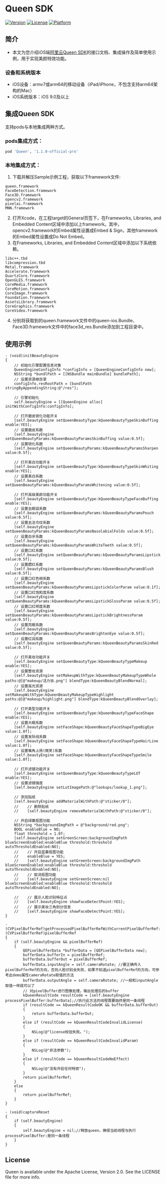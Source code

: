 # Queen SDK

[![Version](https://img.shields.io/cocoapods/v/Queen.svg?style=flat)](https://cocoapods.org/pods/Queen)
[![License](https://img.shields.io/cocoapods/l/Queen.svg?style=flat)](https://cocoapods.org/pods/Queen)
[![Platform](https://img.shields.io/cocoapods/p/Queen.svg?style=flat)](https://cocoapods.org/pods/Queen)

## 简介
- 本文为您介绍iOS端[阿里云Queen SDK](https://help.aliyun.com/document_detail/211047.html?spm=a2c4g.11186623.6.735.6a1b192eB31nYi)的接口文档、集成操作及简单使用示例，用于实现美颜特效功能。

### 设备和系统版本

- iOS设备：armv7或arm64的移动设备（iPad/iPhone，不包含支持arm64架构的Mac）
- iOS系统版本：iOS 9.0及以上

## 集成Queen SDK

支持pods与本地集成两种方式。

### pods集成方式：
```ruby
pod 'Queen', '1.1.0-official-pro'
```
### 本地集成方式：

1. 下载并解压Sample示例工程，获取以下framework文件:
```
queen.framework
FaceDetection.framework
Face3D.framework
opencv2.framework
pixelai.framework
MNN.framework
```
2. 打开Xcode，在工程target的General页签下，在Frameworks, Libraries, and Embedded Content区域中添加以上framework。其中，opencv2.framework的Embed属性设置成Embed & Sign，其他framework的Embed属性设置成Do Not Embed。
3. 在Frameworks, Libraries, and Embedded Content区域中添加以下系统依赖。
```
libc++.tbd
libcompression.tbd
Metal.framework
Accelerate.framework
QuartzCore.framework
OpenGLES.framework
CoreMedia.framework
CoreMotion.framework
CoreImage.framework
Foundation.framework
AssetsLibrary.framework
CoreGraphics.framework
CoreVideo.framework
```
4. 分别将获取到的queen.framework文件中的queen-ios.Bundle、Face3D.framework文件中的face3d_res.Bundle添加到工程目录中。

## 使用示例

```objc
- (void)initBeautyEngine
{
    // 初始化引擎配置信息对象
    QueenEngineConfigInfo *configInfo = [QueenEngineConfigInfo new];
    NSString *bundlPath = [[NSBundle mainBundle] bundlePath];
    // 设置资源根目录
    configInfo.resRootPath = [bundlPath stringByAppendingString:@"/res"];

    // 引擎初始化
    self.beautyEngine = [[QueenEngine alloc] initWithConfigInfo:configInfo];

    // 打开磨皮锐化功能开关
    [self.beautyEngine setQueenBeautyType:kQueenBeautyTypeSkinBuffing enable:YES];
    // 设置磨皮系数
    [self.beautyEngine setQueenBeautyParams:kQueenBeautyParamsSkinBuffing value:0.5f];
    // 设置锐化系数
    [self.beautyEngine setQueenBeautyParams:kQueenBeautyParamsSharpen value:0.5f];

    // 打开美白功能开关
    [self.beautyEngine setQueenBeautyType:kQueenBeautyTypeSkinWhiting enable:YES];
    // 设置美白系数
    [self.beautyEngine setQueenBeautyParams:kQueenBeautyParamsWhitening value:0.5f];

    // 打开高级美颜功能开关
    [self.beautyEngine setQueenBeautyType:kQueenBeautyTypeFaceBuffing enable:YES];
    // 设置去眼袋系数
    [self.beautyEngine setQueenBeautyParams:kQueenBeautyParamsPouch value:0.5f];
    // 设置去法令纹系数
    [self.beautyEngine setQueenBeautyParams:kQueenBeautyParamsNasolabialFolds value:0.5f];
    // 设置白牙系数
    [self.beautyEngine setQueenBeautyParams:kQueenBeautyParamsWhiteTeeth value:0.5f];
    // 设置口红系数
    [self.beautyEngine setQueenBeautyParams:kQueenBeautyParamsLipstick value:0.5f];
    // 设置腮红系数
    [self.beautyEngine setQueenBeautyParams:kQueenBeautyParamsBlush value:0.5f];
    // 设置口红色相系数
    [self.beautyEngine setQueenBeautyParams:kQueenBeautyParamsLipstickColorParam value:0.1f];
    // 设置口红饱和度系数
    [self.beautyEngine setQueenBeautyParams:kQueenBeautyParamsLipstickGlossParam value:0.5f];
    // 设置口红明度系数
    [self.beautyEngine setQueenBeautyParams:kQueenBeautyParamsLipstickBrightnessParam value:0.5f];
    // 设置亮眼系数
    [self.beautyEngine setQueenBeautyParams:kQueenBeautyParamsBrightenEye value:0.5f];
    // 设置红润系数
    [self.beautyEngine setQueenBeautyParams:kQueenBeautyParamsSkinRed value:0.5f];

    // 打开美妆功能开关
    [self.beautyEngine setQueenBeautyType:kQueenBeautyTypeMakeup enable:YES];
    // 设置整妆资源
    [self.beautyEngine setMakeupWithType:kQueenBeautyMakeupTypeWhole paths:@[@"makeup/活力妆.png"] blendType:kQueenBeautyBlendNormal];
    // 设置高光资源
    [self.beautyEngine setMakeupWithType:kQueenBeautyMakeupTypeHighlight paths:@[@"makeup/highlight.png"] blendType:kQueenBeautyBlendOverlay];

    // 打开美型功能开关
    [self.beautyEngine setQueenBeautyType:kQueenBeautyTypeFaceShape enable:YES];
    // 设置大眼系数
    [self.beautyEngine setFaceShape:kQueenBeautyFaceShapeTypeBigEye value:1.0f];
    // 设置发际线系数
    [self.beautyEngine setFaceShape:kQueenBeautyFaceShapeTypeHairLine value:1.0f];
    // 设置嘴角上扬(微笑)系数
    [self.beautyEngine setFaceShape:kQueenBeautyFaceShapeTypeSmile value:1.0f];

    // 打开滤镜功能开关
    [self.beautyEngine setQueenBeautyType:kQueenBeautyTypeLUT enable:YES];
    // 设置滤镜强度
    [self.beautyEngine setLutImagePath:@"lookups/lookup_1.png"];

    // 添加贴纸
    [self.beautyEngine addMaterialWithPath:@"sticker/0"];
    //    // 删除贴纸
    //    [self.beautyEngine removeMaterialWithPath:@"sticker/0"];

    // 开启绿幕抠图功能
    NSString *backgroundImgPath = @"background/red.png";
    BOOL enableBlue = NO;
    float threshold = 1.0f;
    [self.beautyEngine setGreenScreen:backgroundImgPath blueScreenEnabled:enableBlue threshold:threshold autoThresholdEnabled:NO];
    //    // 开启蓝幕抠图功能
    //    enableBlue = YES;
    //    [self.beautyEngine setGreenScreen:backgroundImgPath blueScreenEnabled:enableBlue threshold:threshold autoThresholdEnabled:NO];
    //    // 取消抠图功能
    //    [self.beautyEngine setGreenScreen:nil blueScreenEnabled:enableBlue threshold:threshold autoThresholdEnabled:NO];

    //    // 展示人脸识别特征点
    //    [self.beautyEngine showFaceDetectPoint:YES];
    //    // 展示美妆三角剖分信息
    //    [self.beautyEngine showFaceDetectPoint:YES];
}

- (CVPixelBufferRef)getProcessedPixelBufferRefWithCurrentPixelBufferRef:(CVPixelBufferRef)pixelBufferRef
{
    if (self.beautyEngine && pixelBufferRef)
    {
        QEPixelBufferData *bufferData = [QEPixelBufferData new];
        bufferData.bufferIn = pixelBufferRef;
        bufferData.bufferOut = pixelBufferRef;
        bufferData.inputAngle = self.cameraRotate; //要正确传入pixelBufferRef的方向，否则人脸识别会失败，如果不知道pixelBufferRef的方向，可参考此demo属性cameraRotate取值的方法
        bufferData.outputAngle = self.cameraRotate; //一般和inputAngle取值一样就可以了
        // 对pixelBuffer进行图像处理，输出处理后的buffer
        kQueenResultCode resultCode = [self.beautyEngine processPixelBuffer:bufferData];//执行此方法的线程需要始终是同一条线程
        if (resultCode == kQueenResultCodeOK && bufferData.bufferOut)
        {
            return bufferData.bufferOut;
        }
        else if (resultCode == kQueenResultCodeInvalidLicense)
        {
            NSLog(@"license校验失败。");
        }
        else if (resultCode == kQueenResultCodeInvalidParam)
        {
            NSLog(@"非法参数");
        }
        else if (resultCode == kQueenResultCodeNoEffect)
        {
            NSLog(@"没有开启任何特效");
        }
        return pixelBufferRef;
    }
    else
    {
        return pixelBufferRef;
    }
}

- (void)captureReset
{
    if (self.beautyEngine)
    {
        self.beautyEngine = nil;//释放queen，确保当前线程与执行processPixelBuffer:是同一条线程
    }
}
```

## License

Queen is available under the Apache License, Version 2.0. See the LICENSE file for more info.
